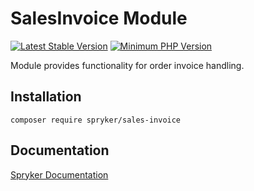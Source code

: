 # SalesInvoice Module
[![Latest Stable Version](https://poser.pugx.org/spryker/sales-invoice/v/stable.svg)](https://packagist.org/packages/spryker/sales-invoice)
[![Minimum PHP Version](https://img.shields.io/badge/php-%3E%3D%207.3-8892BF.svg)](https://php.net/)

Module provides functionality for order invoice handling.

## Installation

```
composer require spryker/sales-invoice
```

## Documentation

[Spryker Documentation](https://academy.spryker.com/developing_with_spryker/module_guide/modules.html)
